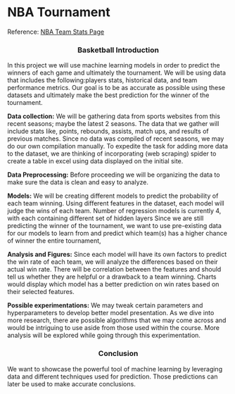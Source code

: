 # NBA Tournament

Reference: [NBA Team Stats Page](https://www.nba.com/stats/teams/traditional/)

<h3 style="text-align: center;">Basketball Introduction</h3>

In this project we will use machine learning models in order to predict the winners of each game and ultimately the tournament. We will be using data that includes the following:players stats, historical data, and team performance metrics. Our goal is to be as accurate as possible using these datasets and ultimately make the best prediction for the winner of the tournament. 

**Data collection:** 
We will be gathering data from sports websites from this recent seasons; maybe the latest 2 seasons. The data that we gather will include stats like, points, rebounds, assists, match ups, and results of previous matches. 
Since no data was compiled of recent seasons, we may do our own compilation manually. 
To expedite the task for adding more data to the dataset, we are thinking of incorporating (web scraping) spider to create a table in excel using data displayed on the initial site.

**Data Preprocessing:**
 Before proceeding we will be organizing the data to make sure the data is clean and easy to analyze.

**Models:**
We will be creating different models to predict the probability of each team winning. Using different features in the dataset, each model will judge the wins of each team.
Number of regression models is currently 4, with each containing different set of hidden layers
Since we are still predicting the winner of the tournament, we want to use pre-existing data for our models to learn from and predict which team(s) has a higher chance of winner the entire tournament,

**Analysis and Figures:**
Since each model will have its own factors to predict the win rate of each team, we will analyze the differences based on their actual win rate.
There will be correlation between the features and should tell us whether they are helpful or a drawback to a team winning.
Charts would display which model has a better prediction on win rates based on their selected features.

**Possible experimentations:**
We may tweak certain parameters and hyperparameters to develop better model presentation.
As we dive into more research, there are possible algorithms that we may come across and would be intriguing to use aside from those used within the course.
More analysis will be explored while going through this experimentation.

<h3 style="text-align: center;">Conclusion</h3>
We want to showcase the powerful tool of machine learning by leveraging data and different techniques used for prediction. Those predictions can later be used to make accurate conclusions. 
